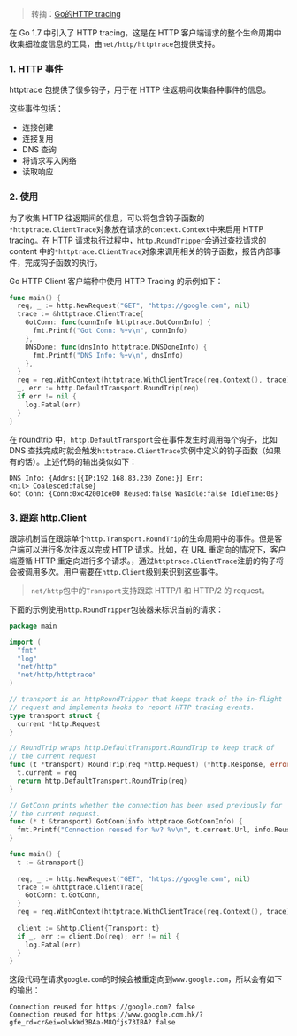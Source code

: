 > 转摘：[Go的HTTP tracing](https://mp.weixin.qq.com/s/y8XRW7Bf38SDQwN1QQhNHA)

在 Go 1.7 中引入了 HTTP tracing，这是在 HTTP 客户端请求的整个生命周期中收集细粒度信息的工具，由`net/http/httptrace`包提供支持。

### 1. HTTP 事件

httptrace 包提供了很多钩子，用于在 HTTP 往返期间收集各种事件的信息。

这些事件包括：

* 连接创建
* 连接复用
* DNS 查询
* 将请求写入网络
* 读取响应

### 2. 使用

为了收集 HTTP 往返期间的信息，可以将包含钩子函数的`*httptrace.ClientTrace`对象放在请求的`context.Context`中来启用 HTTP tracing。在 HTTP 请求执行过程中，`http.RoundTripper`会通过查找请求的 content 中的`*httptrace.ClientTrace`对象来调用相关的钩子函数，报告内部事件，完成钩子函数的执行。

Go HTTP Client 客户端种中使用 HTTP Tracing 的示例如下：

```go
func main() {
  req, _ := http.NewRequest("GET", "https://google.com", nil)
  trace := &httptrace.ClientTrace{
    GotConn: func(connInfo httptrace.GotConnInfo) {
      fmt.Printf("Got Conn: %+v\n", connInfo)
    },
    DNSDone: func(dnsInfo httptrace.DNSDoneInfo) {
      fmt.Printf("DNS Info: %+v\n", dnsInfo)
    },
  }
  req = req.WithContext(httptrace.WithClientTrace(req.Context(), trace))
  _, err := http.DefaultTransport.RoundTrip(req)
  if err != nil {
    log.Fatal(err)
  }
}
```

在 roundtrip 中，`http.DefaultTransport`会在事件发生时调用每个钩子，比如 DNS 查找完成时就会触发`httptrace.ClientTrace`实例中定义的钩子函数（如果有的话）。上述代码的输出类似如下：

```text
DNS Info: {Addrs:[{IP:192.168.83.230 Zone:}] Err:<nil> Coalesced:false}
Got Conn: {Conn:0xc42001ce00 Reused:false WasIdle:false IdleTime:0s}
```

### 3. 跟踪 http.Client

跟踪机制旨在跟踪单个`http.Transport.RoundTrip`的生命周期中的事件。但是客户端可以进行多次往返以完成 HTTP 请求。比如，在 URL 重定向的情况下，客户端遵循 HTTP 重定向进行多个请求。，通过`httptrace.ClientTrace`注册的钩子将会被调用多次。用户需要在`http.Client`级别来识别这些事件。

> `net/http`包中的`Transport`支持跟踪 HTTP/1 和 HTTP/2 的 request。

下面的示例使用`http.RoundTripper`包装器来标识当前的请求：

```go
package main

import (
  "fmt"
  "log"
  "net/http"
  "net/http/httptrace"
)

// transport is an httpRoundTripper that keeps track of the in-flight
// request and implements hooks to report HTTP tracing events.
type transport struct {
  current *http.Request
}

// RoundTrip wraps http.DefaultTransport.RoundTrip to keep track of
// the current request
func (t *transport) RoundTrip(req *http.Request) (*http.Response, error) {
  t.current = req
  return http.DefaultTransport.RoundTrip(req)
}

// GotConn prints whether the connection has been used previously for
// the current request.
func (* t &transport) GotConn(info httptrace.GotConnInfo) {
  fmt.Printf("Connection reused for %v? %v\n", t.current.Url, info.Reused)
}

func main() {
  t := &transport{}
  
  req, _ := http.NewRequest("GET", "https://google.com", nil)
  trace := &httptrace.ClientTrace{
    GotConn: t.GotConn,
  }
  req = req.WithContext(httptrace.WithClientTrace(req.Context(), trace))
  
  client := &http.Client{Transport: t}
  if _, err := client.Do(req); err != nil {
    log.Fatal(err)
  }
}
```

这段代码在请求`google.com`的时候会被重定向到`www.google.com`，所以会有如下的输出：

```text
Connection reused for https://google.com? false
Connection reused for https://www.google.com.hk/?gfe_rd=cr&ei=olwkWd3BAa-M8Qfjs73IBA? false
```


